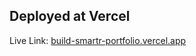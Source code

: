 ## Deployed at Vercel

Live Link: 
[build-smartr-portfolio.vercel.app](https://build-smartr-portfolio.vercel.app/)
